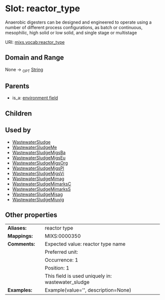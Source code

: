 
# Slot: reactor_type


Anaerobic digesters can be designed and engineered to operate using a number of different process configurations, as batch or continuous, mesophilic, high solid or low solid, and single stage or multistage

URI: [mixs.vocab:reactor_type](https://w3id.org/mixs/vocab/reactor_type)


## Domain and Range

None ->  <sub>OPT</sub> [String](types/String.md)

## Parents

 *  is_a: [environment field](environment_field.md)

## Children


## Used by

 * [WastewaterSludge](WastewaterSludge.md)
 * [WastewaterSludgeMe](WastewaterSludgeMe.md)
 * [WastewaterSludgeMigsBa](WastewaterSludgeMigsBa.md)
 * [WastewaterSludgeMigsEu](WastewaterSludgeMigsEu.md)
 * [WastewaterSludgeMigsOrg](WastewaterSludgeMigsOrg.md)
 * [WastewaterSludgeMigsPl](WastewaterSludgeMigsPl.md)
 * [WastewaterSludgeMigsVi](WastewaterSludgeMigsVi.md)
 * [WastewaterSludgeMimag](WastewaterSludgeMimag.md)
 * [WastewaterSludgeMimarksC](WastewaterSludgeMimarksC.md)
 * [WastewaterSludgeMimarksS](WastewaterSludgeMimarksS.md)
 * [WastewaterSludgeMisag](WastewaterSludgeMisag.md)
 * [WastewaterSludgeMiuvig](WastewaterSludgeMiuvig.md)

## Other properties

|  |  |  |
| --- | --- | --- |
| **Aliases:** | | reactor type |
| **Mappings:** | | MIXS:0000350 |
| **Comments:** | | Expected value: reactor type name |
|  | | Preferred unit:  |
|  | | Occurrence: 1 |
|  | | Position: 1 |
|  | | This field is used uniquely in: wastewater_sludge |
| **Examples:** | | Example(value='', description=None) |

